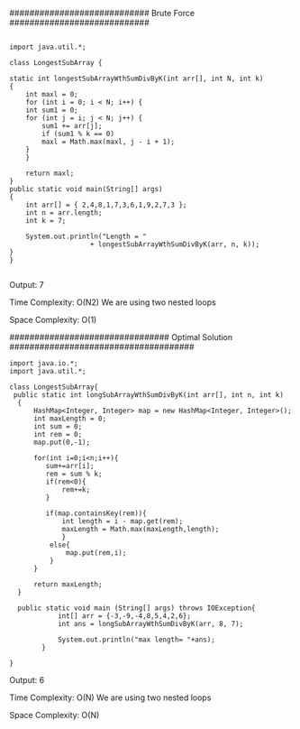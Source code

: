 ############################ Brute Force ############################

```

import java.util.*;

class LongestSubArray {

static int longestSubArrayWthSumDivByK(int arr[], int N, int k)
{
	int maxl = 0;
	for (int i = 0; i < N; i++) {
	int sum1 = 0;
	for (int j = i; j < N; j++) {
		sum1 += arr[j];
		if (sum1 % k == 0)
		maxl = Math.max(maxl, j - i + 1);
	}
	}

	return maxl;
}
public static void main(String[] args)
{
	int arr[] = { 2,4,8,1,7,3,6,1,9,2,7,3 };
	int n = arr.length;
	int k = 7;

	System.out.println("Length = "
					+ longestSubArrayWthSumDivByK(arr, n, k));
}
}


```

Output: 7

Time Complexity: O(N2)
We are using two nested loops

Space Complexity: O(1) 


################################ Optimal Solution #####################################

```
import java.io.*;
import java.util.*;

class LongestSubArray{
 public static int longSubArrayWthSumDivByK(int arr[], int n, int k)
  {
      HashMap<Integer, Integer> map = new HashMap<Integer, Integer>();
      int maxLength = 0;
      int sum = 0;
      int rem = 0;
      map.put(0,-1);
      
      for(int i=0;i<n;i++){
         sum+=arr[i];
         rem = sum % k;
         if(rem<0){
             rem+=k;
         }
         
         if(map.containsKey(rem)){
             int length = i - map.get(rem);
             maxLength = Math.max(maxLength,length);
             }
          else{
              map.put(rem,i);
          }   
      }
      
      return maxLength;
  }
  
  public static void main (String[] args) throws IOException{
		    int[] arr = {-3,-9,-4,8,5,4,2,6};
	        int ans = longSubArrayWthSumDivByK(arr, 8, 7); 
	        
	        System.out.println("max length= "+ans);
		}

}

```

Output: 6

Time Complexity: O(N)
We are using two nested loops

Space Complexity: O(N) 


